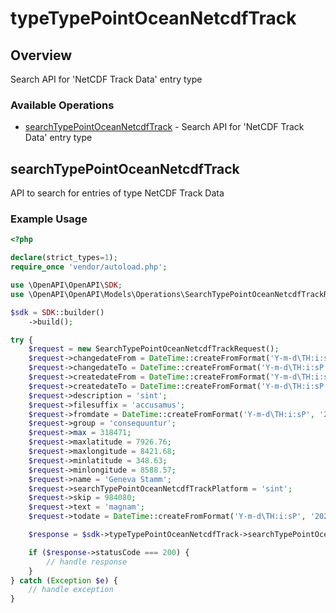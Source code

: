 # typeTypePointOceanNetcdfTrack

## Overview

Search API for 'NetCDF Track Data' entry type

### Available Operations

* [searchTypePointOceanNetcdfTrack](#searchtypepointoceannetcdftrack) - Search API for 'NetCDF Track Data' entry type

## searchTypePointOceanNetcdfTrack

API to search for entries of type NetCDF Track Data

### Example Usage

```php
<?php

declare(strict_types=1);
require_once 'vendor/autoload.php';

use \OpenAPI\OpenAPI\SDK;
use \OpenAPI\OpenAPI\Models\Operations\SearchTypePointOceanNetcdfTrackRequest;

$sdk = SDK::builder()
    ->build();

try {
    $request = new SearchTypePointOceanNetcdfTrackRequest();
    $request->changedateFrom = DateTime::createFromFormat('Y-m-d\TH:i:sP', '2022-12-02T13:17:48.183Z');
    $request->changedateTo = DateTime::createFromFormat('Y-m-d\TH:i:sP', '2022-03-15T02:21:50.640Z');
    $request->createdateFrom = DateTime::createFromFormat('Y-m-d\TH:i:sP', '2022-07-07T10:08:56.987Z');
    $request->createdateTo = DateTime::createFromFormat('Y-m-d\TH:i:sP', '2022-10-21T23:31:37.125Z');
    $request->description = 'sint';
    $request->filesuffix = 'accusamus';
    $request->fromdate = DateTime::createFromFormat('Y-m-d\TH:i:sP', '2021-02-14T13:20:05.965Z');
    $request->group = 'consequuntur';
    $request->max = 318471;
    $request->maxlatitude = 7926.76;
    $request->maxlongitude = 8421.68;
    $request->minlatitude = 348.63;
    $request->minlongitude = 8588.57;
    $request->name = 'Geneva Stamm';
    $request->searchTypePointOceanNetcdfTrackPlatform = 'sint';
    $request->skip = 984080;
    $request->text = 'magnam';
    $request->todate = DateTime::createFromFormat('Y-m-d\TH:i:sP', '2022-05-20T02:43:28.817Z');

    $response = $sdk->typeTypePointOceanNetcdfTrack->searchTypePointOceanNetcdfTrack($request);

    if ($response->statusCode === 200) {
        // handle response
    }
} catch (Exception $e) {
    // handle exception
}
```
